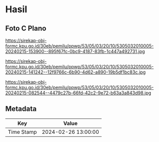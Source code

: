 # Hasil

## Foto C Plano

https://sirekap-obj-formc.kpu.go.id/30eb/pemilu/ppwp/53/05/03/20/10/5305032010005-20240215-153900--895f67fc-0bc9-4187-83fb-1c447a492731.jpg

https://sirekap-obj-formc.kpu.go.id/30eb/pemilu/ppwp/53/05/03/20/10/5305032010005-20240215-141242--12f9766c-6b90-4d62-a890-19b5df1bc83c.jpg

https://sirekap-obj-formc.kpu.go.id/30eb/pemilu/ppwp/53/05/03/20/10/5305032010005-20240215-082544--4479c27b-66fd-42c2-9e72-b63a3a843d98.jpg


## Metadata

| Key        | Value               |
| ---------- | ------------------- |
| Time Stamp | 2024-02-26 13:00:00 |



